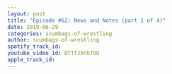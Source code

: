 ```yaml
---
layout: post
title: "Episode #62: News and Notes (part 1 of 4)"
date: 2019-06-29
categories: scumbags-of-wrestling
author: scumbags-of-wrestling
spotify_track_id: 
youtube_video_id: DTTfJ5nkTOU
apple_track_id: 
---
```

